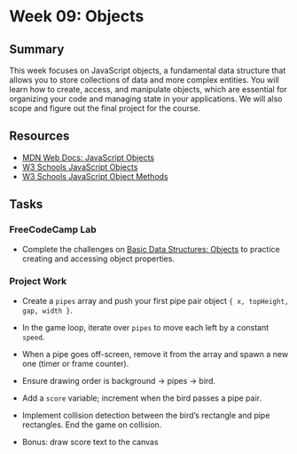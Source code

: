 # Week 09: Objects

## Summary

This week focuses on JavaScript objects, a fundamental data structure that allows you to store collections of data and more complex entities. You will learn how to create, access, and manipulate objects, which are essential for organizing your code and managing state in your applications.
We will also scope and figure out the final project for the course.

## Resources

- [MDN Web Docs: JavaScript Objects](https://developer.mozilla.org/en-US/docs/Web/JavaScript/Guide/Working_with_Objects)
- [W3 Schools JavaScript Objects](https://www.w3schools.com/js/js_objects.asp)
- [W3 Schools JavaScript Object Methods](https://www.w3schools.com/js/js_object_methods.asp)

## Tasks

### FreeCodeCamp Lab

- Complete the challenges on [Basic Data Structures: Objects](https://www.freecodecamp.org/learn/javascript-algorithms-and-data-structures/basic-data-structures/) to practice creating and accessing object properties.

### Project Work

  - Create a `pipes` array and push your first pipe pair object `{ x, topHeight, gap, width }`.
  - In the game loop, iterate over `pipes` to move each left by a constant `speed`.
  - When a pipe goes off-screen, remove it from the array and spawn a new one (timer or frame counter).
  - Ensure drawing order is background -> pipes -> bird.

  - Add a `score` variable; increment when the bird passes a pipe pair.
  - Implement collision detection between the bird’s rectangle and pipe rectangles. End the game on collision.

  - Bonus: draw score text to the canvas

